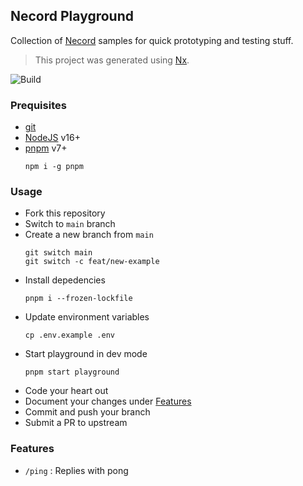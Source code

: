 ## Necord Playground

Collection of <a href="https://necord.org/">Necord</a> samples for quick prototyping and testing stuff.

> This project was generated using [Nx](https://nx.dev).

![Build](https://github.com/wolffparkinson/necord-playground/actions/workflows/build.yml/badge.svg)

### Prequisites

- [git](https://git-scm.com/)
- [NodeJS](https://nodejs.org/en/) v16+
- [pnpm](https://pnpm.io/installation) v7+
  ```shell
  npm i -g pnpm
  ```

### Usage

- Fork this repository
- Switch to `main` branch
- Create a new branch from `main`
  ```shell
  git switch main
  git switch -c feat/new-example
  ```
- Install depedencies
  ```shell
  pnpm i --frozen-lockfile
  ```
- Update environment variables
  ```shell
  cp .env.example .env
  ```
- Start playground in dev mode
  ```shell
  pnpm start playground
  ```
- Code your heart out
- Document your changes under [Features](#Features)
- Commit and push your branch
- Submit a PR to upstream

### Features

- `/ping` : Replies with pong
